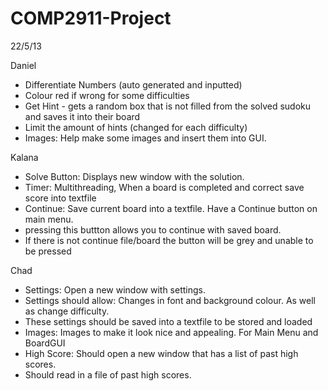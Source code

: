 COMP2911-Project
================

22/5/13

Daniel
- Differentiate Numbers (auto generated and inputted)
- Colour red if wrong for some difficulties
- Get Hint - gets a random box that is not filled from the solved sudoku and saves it into their board
- Limit the amount of hints (changed for each difficulty)
- Images: Help make some images and insert them into GUI.

Kalana
- Solve Button: Displays  new window with the solution.
- Timer: Multithreading, When a board is completed and correct save score into textfile
- Continue: Save current board into a textfile. Have a Continue button on main menu.
- pressing this buttton allows you to continue with saved board.
- If there is not continue file/board the button will be grey and unable to be pressed

Chad
- Settings: Open a new window with settings. 
- Settings should allow: Changes in font and background colour. As well as change difficulty.
- These settings should be saved into a textfile to be stored and loaded
- Images: Images to make it look nice and appealing. For Main Menu and BoardGUI
- High Score: Should open a new window that has a list of past high scores.
- Should read in a file of past high scores. 
